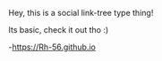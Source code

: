 Hey, this is a social link-tree type thing!

Its basic, check it out tho :) 

-https://Rh-56.github.io

